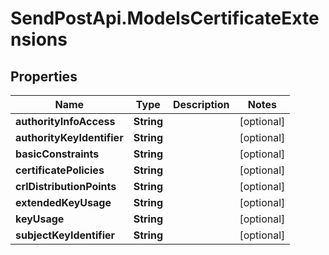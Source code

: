 # SendPostApi.ModelsCertificateExtensions

## Properties
Name | Type | Description | Notes
------------ | ------------- | ------------- | -------------
**authorityInfoAccess** | **String** |  | [optional] 
**authorityKeyIdentifier** | **String** |  | [optional] 
**basicConstraints** | **String** |  | [optional] 
**certificatePolicies** | **String** |  | [optional] 
**crlDistributionPoints** | **String** |  | [optional] 
**extendedKeyUsage** | **String** |  | [optional] 
**keyUsage** | **String** |  | [optional] 
**subjectKeyIdentifier** | **String** |  | [optional] 
